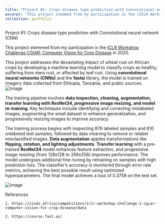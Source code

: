 ```yaml
---
title: "Project #1: Crops disease type prediction with Convolutional neural network (CNN)"
excerpt: "This project stemmed from my participation in the [ICLR Workshop Challenge CGIAR: Computer Vision for Crop Disease](https://zindi.africa/competitions/iclr-workshop-challenge-1-cgiar-computer-vision-for-crop-disease/data) in 2020."
collection: portfolio
---
```


Project \#1: Crops disease type prediction with Convolutional neural network (CNN)

This project stemmed from my participation in the [ICLR Workshop Challenge CGIAR: Computer Vision for Crop Disease](https://zindi.africa/competitions/iclr-workshop-challenge-1-cgiar-computer-vision-for-crop-disease/data) in 2020.




This project addresses the devastating impact of wheat rust on African crops by developing a machine learning model to classify crops as healthy, suffering from stem rust, or affected by leaf rust. Using **convolutional neural networks (CNNs)** and the **fastai** library, the model is trained on imagery data collected from Ethiopia, Tanzania, and public sources. 
![image](https://github.com/user-attachments/assets/2fd5f3bf-1136-4a2a-9ac5-f29bf558a015)

The training pipeline involves **data inspection, cleaning, augmentation, transfer learning with ResNet34, progressive image resizing, and model re-training**. Key techniques include identifying and correcting mislabeled images, augmenting the small dataset to enhance generalization, and progressively resizing images to improve accuracy.

The training process begins with inspecting 876 labeled samples and 610 unlabeled test samples, followed by data cleaning to remove or relabel misclassified images. **Data augmentation** applies transformations like **flipping, rotation, and lighting adjustments**. **Transfer learning** with a pre-trained **ResNet34** model enhances feature extraction, and progressive image resizing (from 128x128 to 256x256) improves performance. The model undergoes additional fine-tuning by retraining on samples with high prediction loss. The classifier’s accuracy is monitored through error rate metrics, achieving the best possible result using optimized hyperparameters. The final model achieves a loss of 0.3758 on the test set. 

![image](https://github.com/user-attachments/assets/5e85f39b-6234-4d6d-920f-dc63db0cc4a5)



References

    1. https://zindi.africa/competitions/iclr-workshop-challenge-1-cgiar-computer-vision-for-crop-disease/data

    2. https://course.fast.ai/
